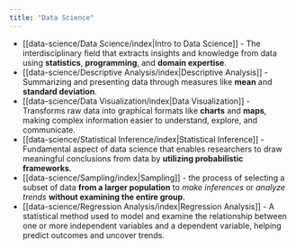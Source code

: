 ```yaml
---
title: "Data Science"
---
```


- [[data-science/Data Science/index|Intro to Data Science]] - The interdisciplinary field that extracts insights and knowledge from data using **statistics**, **programming**, and **domain expertise**.
- [[data-science/Descriptive Analysis/index|Descriptive Analysis]] - Summarizing and presenting data through measures like **mean** and **standard deviation**.
- [[data-science/Data Visualization/index|Data Visualization]] - Transforms raw data into graphical formats like **charts** and **maps**, making complex information easier to understand, explore, and communicate.
- [[data-science/Statistical Inference/index|Statistical Inference]] - Fundamental aspect of data science that enables researchers to draw meaningful conclusions from data by **utilizing probabilistic frameworks**.
- [[data-science/Sampling/index|Sampling]] - the process of selecting a subset of data **from a larger population** to *make inferences* or *analyze trends* **without examining the entire group**.
- [[data-science/Regression Analysis/index|Regression Analysis]] - A statistical method used to model and examine the relationship between one or more independent variables and a dependent variable, helping predict outcomes and uncover trends.